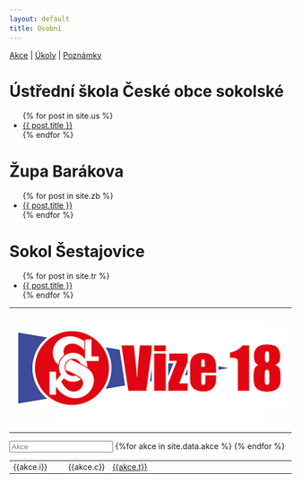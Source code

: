 ```yaml
---
layout: default
title: Osobní
---
```


[Akce](#akce) \| [Úkoly](#ukoly) \| [Poznámky](#poznamky)

# Ústřední škola České obce sokolské

<ul>
{% for post in site.us %}<li><a href="{{ post.url | prepend: site.baseurl}}">{{ post.title }}</a></li>{% endfor %}
</ul>

# Župa Barákova

<ul>
{% for post in site.zb %}<li><a href="{{ post.url }}">{{ post.title }}</a></li>{% endfor %}
</ul>

# Sokol Šestajovice

<ul>
{% for post in site.tr %}<li><a href="{{ post.url | prepend: site.baseurl}}">{{ post.title }}</a></li>{% endfor %}
</ul>

---

[![Vize18](vize18.png "Podporuji Vizi 18")](http://www.vize18.cz)

---

<div id="akce">
    <input class="search form-control" placeholder="Akce" type="text">
    <table class="table">
        <tbody class="list">
     {%for akce in site.data.akce %}
            <tr>
                <td class="i" style="width:20%">{{akce.i}}</td>
                <td class="c" style="width:10%">{{akce.c}}</td>
                <td class="t" style="width:70%">
                    <a href="{{akce.u}}">{{akce.t}}</a>
                </td>
            </tr>
    {% endfor %}
        </tbody>
    </table>
    <script type="text/javascript">
        var options = {
          valueNames: ['i', 't', 'c']
      };
      var entryList = new List('akce', options);

    </script>
</div>

<div id="ukoly">
    <input class="search form-control" placeholder="Úkoly" type="text">
    <table class="table">
        <tbody class="list">
     {%for ukol in site.data.ukoly %}
            <tr>
                <td class="i" style="width:20%">{{ukol.i}}</td>
                <td class="c" style="width:10%" >{{ukol.c}}</td>
                <td class="t" style="width:70%">
                    <a href="{{ukol.u}}">{{ukol.t}}</a>
                </td>
            </tr>
             {% endfor %}
        </tbody>
    </table>
    <script type="text/javascript">

    var options = {
    valueNames: ['i', 't', 'c']
    };
    var entryList = new List('ukoly', options);

    </script>
</div>

<div id="poznamky">
    <input class="search form-control" placeholder="Poznámky" type="text">
    <table class="table">
        <tbody class="list">
     {%for poznamka in site.data.poznamky %}
            <tr id="{{poznamka.i}}">
                <td class="i" style="width:20%"><a href="{{poznamka.u}}">{{poznamka.i}}</a></td>
                <td class="c" style="width:10%">{{poznamka.c}}</td>
                <td class="t" style="width:70%">{{poznamka.t}}</td>
            </tr>
             {% endfor %}
        </tbody>
    </table>
    <script type="text/javascript">

    var options = {
    valueNames: ['i', 'c', 't']
    };
    var entryList = new List('poznamky', options);

    </script>
</div>